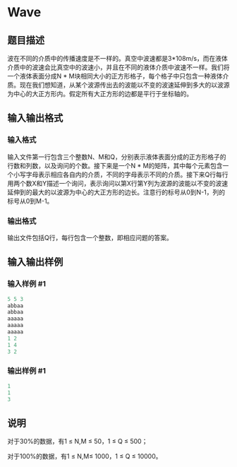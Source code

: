 # Wave

## 题目描述

波在不同的介质中的传播速度是不一样的。真空中波速都是3\*108m/s，而在液体介质中的波速会比真空中的波速小，并且在不同的液体介质中波速不一样。我们将一个液体表面分成N \* M块相同大小的正方形格子，每个格子中只包含一种液体介质。现在我们想知道，从某个波源传出去的波能以不变的波速延伸到多大的以波源为中心的大正方形内。假定所有大正方形的边都是平行于坐标轴的。

## 输入输出格式

### 输入格式

输入文件第一行包含三个整数N、M和Q，分别表示液体表面分成的正方形格子的行数和列数，以及询问的个数。接下来是一个N \* M的矩阵，其中每个元素包含一个小写字母表示相应各自内的介质，不同的字母表示不同的介质。接下来Q行每行用两个数X和Y描述一个询问，表示询问以第X行第Y列为波源的波能以不变的波速延伸到的最大的以波源为中心的大正方形的边长。注意行的标号从0到N-1，列的标号从0到M-1。

### 输出格式

输出文件包括Q行，每行包含一个整数，即相应问题的答案。

## 输入输出样例

### 输入样例 #1

```cpp
5 5 3
abbaa
abbaa
aaaaa
aaaaa
aaaaa
1 2
1 4
3 2

```
### 输出样例 #1

```cpp
1
1
3

```
## 说明

对于30%的数据，有1 ≤ N,M ≤ 50，1 ≤ Q ≤ 500；

对于100%的数据，有1 ≤ N,M≤ 1000，1 ≤ Q ≤ 10000。

